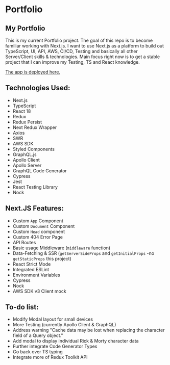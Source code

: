# Portfolio

## My Portfolio

This is my current Portfolio project. The goal of this repo is to become familiar working with Next.js. I want to use Next.js as a platform to build out TypeScript, UI, API, AWS, CI/CD, Testing and basically all other Server/Client skills & technologies. Main focus right now is to get a stable project that I can improve my Testing, TS and React knowledge.

[The app is deployed here.](https://portfolio-alexsmith716.vercel.app)

## Technologies Used:
* Next.js
* TypeScript
* React 18
* Redux
* Redux Persist
* Next Redux Wrapper
* Axios
* SWR
* AWS SDK
* Styled Components
* GraphQL.js
* Apollo Client
* Apollo Server
* GraphQL Code Generator
* Cypress
* Jest
* React Testing Library
* Nock

## Next.JS Features:
- Custom `App` Component
- Custom `Document` Component
- Custom `Head` component
- Custom 404 Error Page
- API Routes
- Basic usage Middleware (`middleware` function)
- Data-Fetching & SSR (`getServerSideProps` and `getInitialProps` -no `getStaticProps` this project)
- React Strict Mode
- Integrated ESLint
- Environment Variables
- Cypress
- Nock
- AWS SDK v3 Client mock

## To-do list:
* Modify Modal layout for small devices
* More Testing (currently Apollo Client & GraphQL)
* Address warning "Cache data may be lost when replacing the character field of a Query object."
* Add modal to display individual Rick & Morty character data
* Further integrate Code Generator Types
* Go back over TS typing
* Integrate more of Redux Toolkit API
